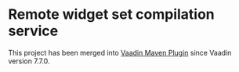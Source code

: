 
Remote widget set compilation service
===
This project has been merged into [Vaadin Maven Plugin](https://vaadin.com/maven) since Vaadin version 7.7.0.
